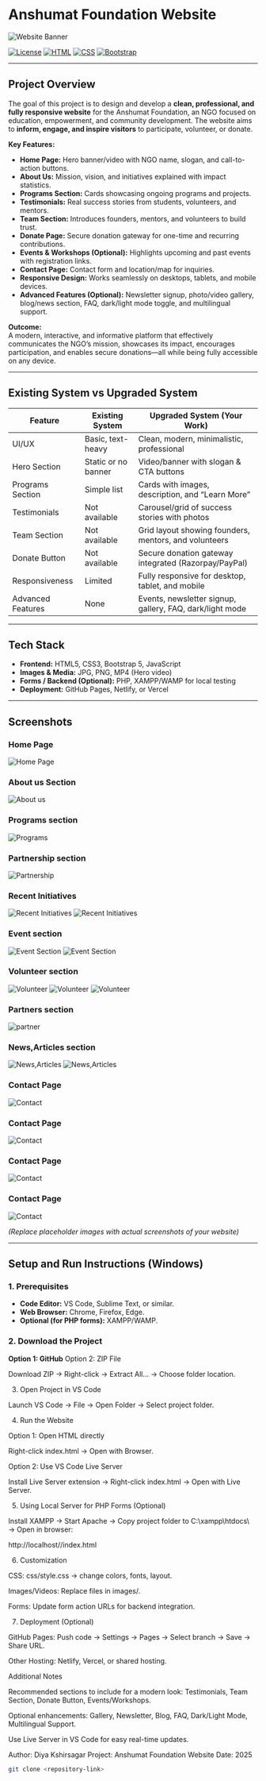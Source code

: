 # Anshumat Foundation Website

![Website Banner](https://github.com/Diyakshirsagar/Anshumant-upgrade/blob/96692f5988a2934b590711391890bca87137f547/Screenshot%202025-09-07%20135424.png)

[![License](https://img.shields.io/badge/License-MIT-blue)](LICENSE)
[![HTML](https://img.shields.io/badge/HTML5-orange)](https://developer.mozilla.org/en-US/docs/Web/HTML)
[![CSS](https://img.shields.io/badge/CSS3-blue)](https://developer.mozilla.org/en-US/docs/Web/CSS)
[![Bootstrap](https://img.shields.io/badge/Bootstrap-v5-purple)](https://getbootstrap.com/)

---

## **Project Overview**
The goal of this project is to design and develop a **clean, professional, and fully responsive website** for the Anshumat Foundation, an NGO focused on education, empowerment, and community development. The website aims to **inform, engage, and inspire visitors** to participate, volunteer, or donate.  

**Key Features:**
- **Home Page:** Hero banner/video with NGO name, slogan, and call-to-action buttons.
- **About Us:** Mission, vision, and initiatives explained with impact statistics.
- **Programs Section:** Cards showcasing ongoing programs and projects.
- **Testimonials:** Real success stories from students, volunteers, and mentors.
- **Team Section:** Introduces founders, mentors, and volunteers to build trust.
- **Donate Page:** Secure donation gateway for one-time and recurring contributions.
- **Events & Workshops (Optional):** Highlights upcoming and past events with registration links.
- **Contact Page:** Contact form and location/map for inquiries.
- **Responsive Design:** Works seamlessly on desktops, tablets, and mobile devices.
- **Advanced Features (Optional):** Newsletter signup, photo/video gallery, blog/news section, FAQ, dark/light mode toggle, and multilingual support.

**Outcome:**  
A modern, interactive, and informative platform that effectively communicates the NGO’s mission, showcases its impact, encourages participation, and enables secure donations—all while being fully accessible on any device.

---

## **Existing System vs Upgraded System**

| Feature                          | Existing System                       | Upgraded System (Your Work)                              |
|---------------------------------|--------------------------------------|---------------------------------------------------------|
| UI/UX                             | Basic, text-heavy                     | Clean, modern, minimalistic, professional              |
| Hero Section                      | Static or no banner                   | Video/banner with slogan & CTA buttons                  |
| Programs Section                  | Simple list                           | Cards with images, description, and “Learn More”       |
| Testimonials                      | Not available                         | Carousel/grid of success stories with photos           |
| Team Section                       | Not available                         | Grid layout showing founders, mentors, and volunteers  |
| Donate Button                      | Not available                         | Secure donation gateway integrated (Razorpay/PayPal)   |
| Responsiveness                     | Limited                               | Fully responsive for desktop, tablet, and mobile       |
| Advanced Features                  | None                                  | Events, newsletter signup, gallery, FAQ, dark/light mode |

---

## **Tech Stack**
- **Frontend:** HTML5, CSS3, Bootstrap 5, JavaScript  
- **Images & Media:** JPG, PNG, MP4 (Hero video)  
- **Forms / Backend (Optional):** PHP, XAMPP/WAMP for local testing  
- **Deployment:** GitHub Pages, Netlify, or Vercel  

---

## **Screenshots**
### Home Page
![Home Page](https://github.com/Diyakshirsagar/Anshumant-upgrade/blob/96692f5988a2934b590711391890bca87137f547/Screenshot%202025-09-07%20135424.png)

### About us Section
![About us](https://github.com/Diyakshirsagar/Anshumant-upgrade/blob/96692f5988a2934b590711391890bca87137f547/Screenshot%202025-09-07%20135451.png)

### Programs section
![Programs](https://github.com/Diyakshirsagar/Anshumant-upgrade/blob/29118c45b26f080da6c692a0a93dddb3e6795549/Screenshot%202025-09-07%20135509.png)

### Partnership section 
![Partnership](https://github.com/Diyakshirsagar/Anshumant-upgrade/blob/aed539fd3c4439ab40435c2ef67ea416a8681823/Screenshot%202025-09-07%20135537.png)

### Recent Initiatives
![ Recent Initiatives](https://github.com/Diyakshirsagar/Anshumant-upgrade/blob/fbb551a0dbf795ed1513cbd5d9cae88e63e7c19e/Screenshot%202025-09-07%20135551.png)
![Recent Initiatives](https://github.com/Diyakshirsagar/Anshumant-upgrade/blob/b33c42290843ce91a59455c73f5bb0a6b2a15438/Screenshot%202025-09-07%20135602.png)

### Event section
![Event Section](https://github.com/Diyakshirsagar/Anshumant-upgrade/blob/b5419088440fc14996be5818e397d6174f9fd9dd/Screenshot%202025-09-07%20135635.png)
![Event Section](https://github.com/Diyakshirsagar/Anshumant-upgrade/blob/e4243fa6b1dc8d5ce46068ee93120f6c2daab8a4/Screenshot%202025-09-07%20135706.png)

### Volunteer section
![Volunteer](https://github.com/Diyakshirsagar/Anshumant-upgrade/blob/a048883ac8dcbeb8bf89926398ef35024bd9fa32/Screenshot%202025-09-07%20135724.png)
![Volunteer](https://github.com/Diyakshirsagar/Anshumant-upgrade/blob/cd8fd3f245585b10884f15e351785fb2c561f87e/Screenshot%202025-09-07%20135734.png)
![Volunteer](https://github.com/Diyakshirsagar/Anshumant-upgrade/blob/c66e433ca36e53b286f5b9c070107757afdf0dd0/Screenshot%202025-09-07%20135750.png)

### Partners section
![partner](https://github.com/Diyakshirsagar/Anshumant-upgrade/blob/aa040d360215e3b1d39cf5fb3a60e4a409394218/Screenshot%202025-09-07%20135803.png)

### News,Articles section
![News,Articles](https://github.com/Diyakshirsagar/Anshumant-upgrade/blob/d723f9248d2e73a23b1e379cd507b554486712f1/Screenshot%202025-09-07%20135818.png)
![News,Articles](https://github.com/Diyakshirsagar/Anshumant-upgrade/blob/885bdb896bad469095ad7227a6bb56e335ac15a5/Screenshot%202025-09-07%20135829.png)

### Contact Page
![Contact](images/contact-placeholder.png)

### Contact Page
![Contact](images/contact-placeholder.png)

### Contact Page
![Contact](images/contact-placeholder.png)

### Contact Page
![Contact](images/contact-placeholder.png)

*(Replace placeholder images with actual screenshots of your website)*

---

## **Setup and Run Instructions (Windows)**

### **1. Prerequisites**
- **Code Editor:** VS Code, Sublime Text, or similar.  
- **Web Browser:** Chrome, Firefox, Edge.  
- **Optional (for PHP forms):** XAMPP/WAMP.

### **2. Download the Project**
**Option 1: GitHub**
Option 2: ZIP File

Download ZIP → Right-click → Extract All… → Choose folder location.

3. Open Project in VS Code

Launch VS Code → File → Open Folder → Select project folder.

4. Run the Website

Option 1: Open HTML directly

Right-click index.html → Open with Browser.

Option 2: Use VS Code Live Server

Install Live Server extension → Right-click index.html → Open with Live Server.

5. Using Local Server for PHP Forms (Optional)

Install XAMPP → Start Apache → Copy project folder to C:\xampp\htdocs\ → Open in browser:

http://localhost/<your-project-folder>/index.html

6. Customization

CSS: css/style.css → change colors, fonts, layout.

Images/Videos: Replace files in images/.

Forms: Update form action URLs for backend integration.

7. Deployment (Optional)

GitHub Pages: Push code → Settings → Pages → Select branch → Save → Share URL.

Other Hosting: Netlify, Vercel, or shared hosting.

Additional Notes

Recommended sections to include for a modern look: Testimonials, Team Section, Donate Button, Events/Workshops.

Optional enhancements: Gallery, Newsletter, Blog, FAQ, Dark/Light Mode, Multilingual Support.

Use Live Server in VS Code for easy real-time updates.

Author: Diya Kshirsagar
Project: Anshumat Foundation Website
Date: 2025


```bash
git clone <repository-link>

